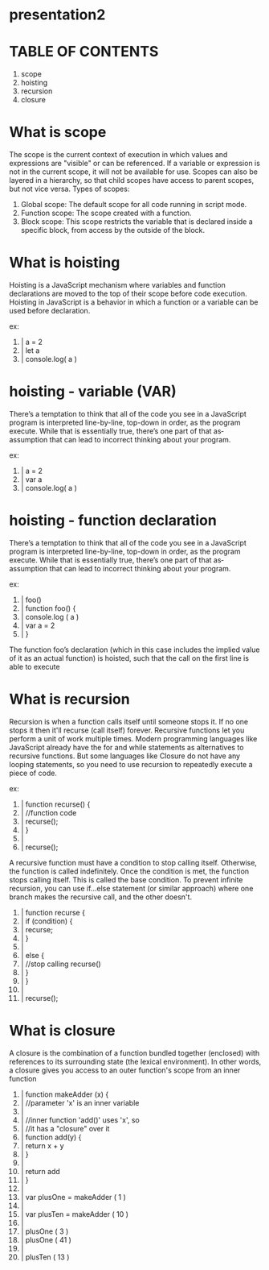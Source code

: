 # presentation2
# TABLE OF CONTENTS
1. scope
2. hoisting
3. recursion
4. closure

# What is scope
The scope is the current context of execution in which values and expressions
are "visible" or can be referenced. If a variable or expression is not in the current
scope, it will not be available for use. Scopes can also be layered in a hierarchy,
so that child scopes have access to parent scopes, but not vice versa. Types of scopes:
1. Global scope: The default scope for all code running in script mode.
2. Function scope: The scope created with a function.
3. Block scope: This scope restricts the variable that is declared
inside a specific block, from access by the outside of the block.

# What is hoisting
Hoisting is a JavaScript mechanism where variables and function declarations are moved to the top of their scope before code execution. Hoisting in JavaScript is a behavior in which a function or a variable can be used before declaration.

ex:
1. | a = 2
2. | let a
3. | console.log( a )

# hoisting - variable (VAR)
There’s a temptation to think that all of the code you see in a JavaScript program is interpreted line-by-line, top-down in order, as the program
execute. While that is essentially true, there’s one part of that as‐ assumption that can lead to incorrect thinking about your program.

ex:
1. | a = 2
2. | var a
3. | console.log( a )

# hoisting - function declaration 
There’s a temptation to think that all of the code you see in a JavaScript program is interpreted line-by-line, top-down in order, as the program
execute. While that is essentially true, there’s one part of that as‐ assumption that can lead to incorrect thinking about your program.

ex:
1. | foo()
1. | function foo() {
1. | console.log ( a )
1. | var a = 2
1. | }

The function foo’s declaration (which in this case includes the implied value of it as an
actual function) is hoisted, such that the call on the first line is able to execute

# What is recursion 
Recursion is when a function calls itself until someone stops it. If no one stops it then it'll
recurse (call itself) forever. Recursive functions let you perform a unit of work multiple times.
Modern programming languages like JavaScript already have the for and while statements as
alternatives to recursive functions. But some languages like Closure do not have any looping
statements, so you need to use recursion to repeatedly execute a piece of code.

ex:
1. | function recurse() {
2. |    //function code
3. |    recurse();
4. | }
5. | 
6. | recurse();

A recursive function must have a condition to stop calling itself. Otherwise, the function is called indefinitely. Once the condition is met, the function stops calling itself. This is called the base condition. To prevent infinite recursion, you can use if...else statement (or similar approach)
where one branch makes the recursive call, and the other doesn't.

1. | function recurse {
2. |    if (condition) {
3. |         recurse;
4. |     }
5. | 
6. |     else {
7. |        //stop calling recurse()
8. |     }
9. | }
10. | 
11. | recurse();

# What is closure

A closure is the combination of a function bundled together (enclosed) with references to its surrounding state (the lexical environment). In other words, a closure gives you access to an outer function's scope from an inner function

1. | function makeAdder (x) {
1. |    //parameter 'x' is an inner variable
1. |    
1. |    //inner function 'add()' uses 'x', so
1. |    //it has a "closure" over it 
1. |    function add(y) {
1. |        return x + y
1. |    }
1. | 
1. |    return add
1. | }
1. | 
1. | var plusOne = makeAdder ( 1 )
1. | 
1. | var plusTen = makeAdder ( 10 )
1. | 
1. | plusOne ( 3 )
1. | plusOne ( 41 )
1. | 
1. | plusTen ( 13 )